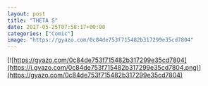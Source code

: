 ```yaml
---
layout: post
title: "THETA S"
date: 2017-05-25T07:58:17+00:00
categories: ["Comic"]
image: "https://gyazo.com/0c84de753f715482b317299e35cd7804"
---
```


[![https://gyazo.com/0c84de753f715482b317299e35cd7804](https://i.gyazo.com/0c84de753f715482b317299e35cd7804.png)](https://gyazo.com/0c84de753f715482b317299e35cd7804)